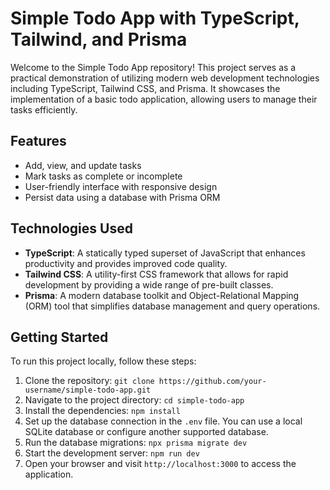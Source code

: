 # Simple Todo App with TypeScript, Tailwind, and Prisma

Welcome to the Simple Todo App repository! This project serves as a practical demonstration of utilizing modern web development technologies including TypeScript, Tailwind CSS, and Prisma. It showcases the implementation of a basic todo application, allowing users to manage their tasks efficiently.

## Features

- Add, view, and update tasks
- Mark tasks as complete or incomplete
- User-friendly interface with responsive design
- Persist data using a database with Prisma ORM

## Technologies Used

- **TypeScript**: A statically typed superset of JavaScript that enhances productivity and provides improved code quality.
- **Tailwind CSS**: A utility-first CSS framework that allows for rapid development by providing a wide range of pre-built classes.
- **Prisma**: A modern database toolkit and Object-Relational Mapping (ORM) tool that simplifies database management and query operations.

## Getting Started

To run this project locally, follow these steps:

1. Clone the repository: `git clone https://github.com/your-username/simple-todo-app.git`
2. Navigate to the project directory: `cd simple-todo-app`
3. Install the dependencies: `npm install`
4. Set up the database connection in the `.env` file. You can use a local SQLite database or configure another supported database.
5. Run the database migrations: `npx prisma migrate dev`
6. Start the development server: `npm run dev`
7. Open your browser and visit `http://localhost:3000` to access the application.
